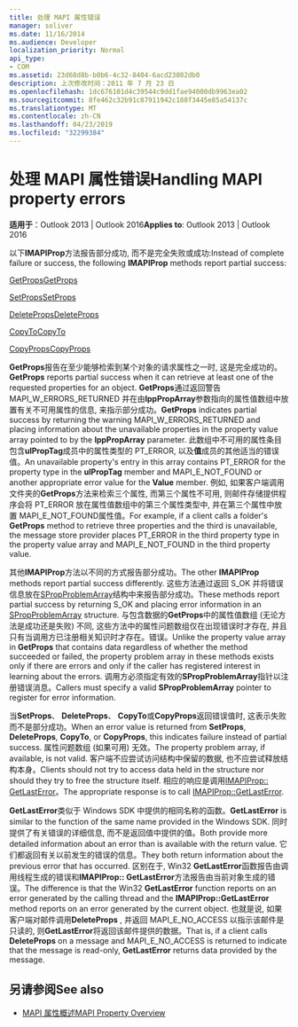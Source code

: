 ```yaml
---
title: 处理 MAPI 属性错误
manager: soliver
ms.date: 11/16/2014
ms.audience: Developer
localization_priority: Normal
api_type:
- COM
ms.assetid: 23d68d8b-b0b6-4c32-8404-6acd23802db0
description: 上次修改时间：2011 年 7 月 23 日
ms.openlocfilehash: 1dc676101d4c39544c9dd1fae94000db9963ea02
ms.sourcegitcommit: 8fe462c32b91c87911942c188f3445e85a54137c
ms.translationtype: MT
ms.contentlocale: zh-CN
ms.lasthandoff: 04/23/2019
ms.locfileid: "32299384"
---
```

# <a name="handling-mapi-property-errors"></a><span data-ttu-id="d5a73-103">处理 MAPI 属性错误</span><span class="sxs-lookup"><span data-stu-id="d5a73-103">Handling MAPI property errors</span></span>

<span data-ttu-id="d5a73-104">**适用于**：Outlook 2013 | Outlook 2016</span><span class="sxs-lookup"><span data-stu-id="d5a73-104">**Applies to**: Outlook 2013 | Outlook 2016</span></span> 
  
<span data-ttu-id="d5a73-105">以下**IMAPIProp**方法报告部分成功, 而不是完全失败或成功:</span><span class="sxs-lookup"><span data-stu-id="d5a73-105">Instead of complete failure or success, the following **IMAPIProp** methods report partial success:</span></span> 
  
[<span data-ttu-id="d5a73-106">GetProps</span><span class="sxs-lookup"><span data-stu-id="d5a73-106">GetProps</span></span>](imapiprop-getprops.md)
  
[<span data-ttu-id="d5a73-107">SetProps</span><span class="sxs-lookup"><span data-stu-id="d5a73-107">SetProps</span></span>](imapiprop-setprops.md)
  
[<span data-ttu-id="d5a73-108">DeleteProps</span><span class="sxs-lookup"><span data-stu-id="d5a73-108">DeleteProps</span></span>](imapiprop-deleteprops.md)
  
[<span data-ttu-id="d5a73-109">CopyTo</span><span class="sxs-lookup"><span data-stu-id="d5a73-109">CopyTo</span></span>](imapiprop-copyto.md)
  
[<span data-ttu-id="d5a73-110">CopyProps</span><span class="sxs-lookup"><span data-stu-id="d5a73-110">CopyProps</span></span>](imapiprop-copyprops.md)
  
<span data-ttu-id="d5a73-111">**GetProps**报告在至少能够检索到某个对象的请求属性之一时, 这是完全成功的。</span><span class="sxs-lookup"><span data-stu-id="d5a73-111">**GetProps** reports partial success when it can retrieve at least one of the requested properties for an object.</span></span> <span data-ttu-id="d5a73-112">**GetProps**通过返回警告 MAPI_W_ERRORS_RETURNED 并在由**lppPropArray**参数指向的属性值数组中放置有关不可用属性的信息, 来指示部分成功。</span><span class="sxs-lookup"><span data-stu-id="d5a73-112">**GetProps** indicates partial success by returning the warning MAPI_W_ERRORS_RETURNED and placing information about the unavailable properties in the property value array pointed to by the **lppPropArray** parameter.</span></span> <span data-ttu-id="d5a73-113">此数组中不可用的属性条目包含**ulPropTag**成员中的属性类型的 PT_ERROR, 以及**值**成员的其他适当的错误值。</span><span class="sxs-lookup"><span data-stu-id="d5a73-113">An unavailable property's entry in this array contains PT_ERROR for the property type in the **ulPropTag** member and MAPI_E_NOT_FOUND or another appropriate error value for the **Value** member.</span></span> <span data-ttu-id="d5a73-114">例如, 如果客户端调用文件夹的**GetProps**方法来检索三个属性, 而第三个属性不可用, 则邮件存储提供程序会将 PT_ERROR 放在属性值数组中的第三个属性类型中, 并在第三个属性中放置 MAPI_E_NOT_FOUND属性值。</span><span class="sxs-lookup"><span data-stu-id="d5a73-114">For example, if a client calls a folder's **GetProps** method to retrieve three properties and the third is unavailable, the message store provider places PT_ERROR in the third property type in the property value array and MAPI_E_NOT_FOUND in the third property value.</span></span> 
  
<span data-ttu-id="d5a73-115">其他**IMAPIProp**方法以不同的方式报告部分成功。</span><span class="sxs-lookup"><span data-stu-id="d5a73-115">The other **IMAPIProp** methods report partial success differently.</span></span> <span data-ttu-id="d5a73-116">这些方法通过返回 S_OK 并将错误信息放在[SPropProblemArray](spropproblemarray.md)结构中来报告部分成功。</span><span class="sxs-lookup"><span data-stu-id="d5a73-116">These methods report partial success by returning S_OK and placing error information in an [SPropProblemArray](spropproblemarray.md) structure.</span></span> <span data-ttu-id="d5a73-117">与包含数据的**GetProps**中的属性值数组 (无论方法是成功还是失败) 不同, 这些方法中的属性问题数组仅在出现错误时才存在, 并且只有当调用方已注册相关知识时才存在。错误。</span><span class="sxs-lookup"><span data-stu-id="d5a73-117">Unlike the property value array in **GetProps** that contains data regardless of whether the method succeeded or failed, the property problem array in these methods exists only if there are errors and only if the caller has registered interest in learning about the errors.</span></span> <span data-ttu-id="d5a73-118">调用方必须指定有效的**SPropProblemArray**指针以注册错误消息。</span><span class="sxs-lookup"><span data-stu-id="d5a73-118">Callers must specify a valid **SPropProblemArray** pointer to register for error information.</span></span> 
  
<span data-ttu-id="d5a73-119">当**SetProps**、 **DeleteProps**、 **CopyTo**或**CopyProps**返回错误值时, 这表示失败而不是部分成功。</span><span class="sxs-lookup"><span data-stu-id="d5a73-119">When an error value is returned from **SetProps**, **DeleteProps**, **CopyTo**, or **CopyProps**, this indicates failure instead of partial success.</span></span> <span data-ttu-id="d5a73-120">属性问题数组 (如果可用) 无效。</span><span class="sxs-lookup"><span data-stu-id="d5a73-120">The property problem array, if available, is not valid.</span></span> <span data-ttu-id="d5a73-121">客户端不应尝试访问结构中保留的数据, 也不应尝试释放结构本身。</span><span class="sxs-lookup"><span data-stu-id="d5a73-121">Clients should not try to access data held in the structure nor should they try to free the structure itself.</span></span> <span data-ttu-id="d5a73-122">相应的响应是调用[IMAPIProp:: GetLastError](imapiprop-getlasterror.md)。</span><span class="sxs-lookup"><span data-stu-id="d5a73-122">The appropriate response is to call [IMAPIProp::GetLastError](imapiprop-getlasterror.md).</span></span> 
  
<span data-ttu-id="d5a73-123">**GetLastError**类似于 Windows SDK 中提供的相同名称的函数。</span><span class="sxs-lookup"><span data-stu-id="d5a73-123">**GetLastError** is similar to the function of the same name provided in the Windows SDK.</span></span> <span data-ttu-id="d5a73-124">同时提供了有关错误的详细信息, 而不是返回值中提供的值。</span><span class="sxs-lookup"><span data-stu-id="d5a73-124">Both provide more detailed information about an error than is available with the return value.</span></span> <span data-ttu-id="d5a73-125">它们都返回有关以前发生的错误的信息。</span><span class="sxs-lookup"><span data-stu-id="d5a73-125">They both return information about the previous error that has occurred.</span></span> <span data-ttu-id="d5a73-126">区别在于, Win32 **GetLastError**函数报告由调用线程生成的错误和**IMAPIProp:: GetLastError**方法报告由当前对象生成的错误。</span><span class="sxs-lookup"><span data-stu-id="d5a73-126">The difference is that the Win32 **GetLastError** function reports on an error generated by the calling thread and the **IMAPIProp::GetLastError** method reports on an error generated by the current object.</span></span> <span data-ttu-id="d5a73-127">也就是说, 如果客户端对邮件调用**DeleteProps** , 并返回 MAPI_E_NO_ACCESS 以指示该邮件是只读的, 则**GetLastError**将返回该邮件提供的数据。</span><span class="sxs-lookup"><span data-stu-id="d5a73-127">That is, if a client calls **DeleteProps** on a message and MAPI_E_NO_ACCESS is returned to indicate that the message is read-only, **GetLastError** returns data provided by the message.</span></span> 
  
## <a name="see-also"></a><span data-ttu-id="d5a73-128">另请参阅</span><span class="sxs-lookup"><span data-stu-id="d5a73-128">See also</span></span>

- [<span data-ttu-id="d5a73-129">MAPI 属性概述</span><span class="sxs-lookup"><span data-stu-id="d5a73-129">MAPI Property Overview</span></span>](mapi-property-overview.md)

